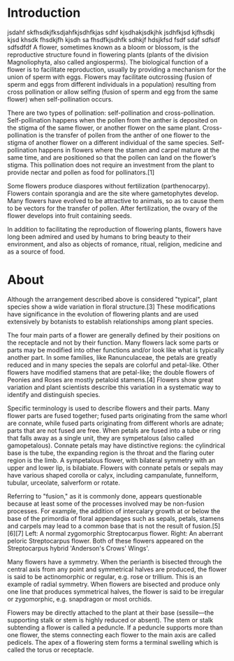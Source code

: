 # Introduction

jsdahf skfhsdkjfksdjahfkjsdhfkjas sdhf kjsdhakjsdkjhk jsdhfkjsd kjfhsdkj kjsd khsdk fhsdkjfh kjsdh
sa fhsdfkjsdhfk sdhkjf hdsjkfsd
 fsdf 
 sdaf sdfsdf sdfsdfdf
A flower, sometimes known as a bloom or blossom, is the reproductive structure found in flowering plants (plants of the division Magnoliophyta, also called angiosperms). The biological function of a flower is to facilitate reproduction, usually by providing a mechanism for the union of sperm with eggs. Flowers may facilitate outcrossing (fusion of sperm and eggs from different individuals in a population) resulting from cross pollination or allow selfing (fusion of sperm and egg from the same flower) when self-pollination occurs.

There are two types of pollination: self-pollination and cross-pollination. Self-pollination happens when the pollen from the anther is deposited on the stigma of the same flower, or another flower on the same plant. Cross-pollination is the transfer of pollen from the anther of one flower to the stigma of another flower on a different individual of the same species. Self-pollination happens in flowers where the stamen and carpel mature at the same time, and are positioned so that the pollen can land on the flower’s stigma. This pollination does not require an investment from the plant to provide nectar and pollen as food for pollinators.[1]

Some flowers produce diaspores without fertilization (parthenocarpy). Flowers contain sporangia and are the site where gametophytes develop. Many flowers have evolved to be attractive to animals, so as to cause them to be vectors for the transfer of pollen. After fertilization, the ovary of the flower develops into fruit containing seeds.

In addition to facilitating the reproduction of flowering plants, flowers have long been admired and used by humans to bring beauty to their environment, and also as objects of romance, ritual, religion, medicine and as a source of food. 


# About

Although the arrangement described above is considered "typical", plant species show a wide variation in floral structure.[3] These modifications have significance in the evolution of flowering plants and are used extensively by botanists to establish relationships among plant species.

The four main parts of a flower are generally defined by their positions on the receptacle and not by their function. Many flowers lack some parts or parts may be modified into other functions and/or look like what is typically another part. In some families, like Ranunculaceae, the petals are greatly reduced and in many species the sepals are colorful and petal-like. Other flowers have modified stamens that are petal-like; the double flowers of Peonies and Roses are mostly petaloid stamens.[4] Flowers show great variation and plant scientists describe this variation in a systematic way to identify and distinguish species.

Specific terminology is used to describe flowers and their parts. Many flower parts are fused together; fused parts originating from the same whorl are connate, while fused parts originating from different whorls are adnate; parts that are not fused are free. When petals are fused into a tube or ring that falls away as a single unit, they are sympetalous (also called gamopetalous). Connate petals may have distinctive regions: the cylindrical base is the tube, the expanding region is the throat and the flaring outer region is the limb. A sympetalous flower, with bilateral symmetry with an upper and lower lip, is bilabiate. Flowers with connate petals or sepals may have various shaped corolla or calyx, including campanulate, funnelform, tubular, urceolate, salverform or rotate.

Referring to "fusion," as it is commonly done, appears questionable because at least some of the processes involved may be non-fusion processes. For example, the addition of intercalary growth at or below the base of the primordia of floral appendages such as sepals, petals, stamens and carpels may lead to a common base that is not the result of fusion.[5][6][7]
Left: A normal zygomorphic Streptocarpus flower. Right: An aberrant peloric Streptocarpus flower. Both of these flowers appeared on the Streptocarpus hybrid 'Anderson's Crows' Wings'.

Many flowers have a symmetry. When the perianth is bisected through the central axis from any point and symmetrical halves are produced, the flower is said to be actinomorphic or regular, e.g. rose or trillium. This is an example of radial symmetry. When flowers are bisected and produce only one line that produces symmetrical halves, the flower is said to be irregular or zygomorphic, e.g. snapdragon or most orchids.

Flowers may be directly attached to the plant at their base (sessile—the supporting stalk or stem is highly reduced or absent). The stem or stalk subtending a flower is called a peduncle. If a peduncle supports more than one flower, the stems connecting each flower to the main axis are called pedicels. The apex of a flowering stem forms a terminal swelling which is called the torus or receptacle. 

